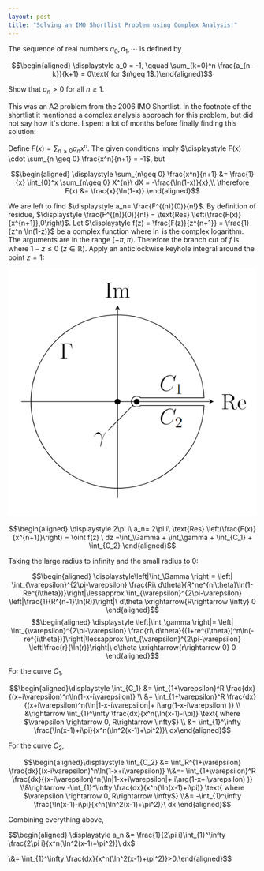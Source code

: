 ```yaml
---
layout: post
title: "Solving an IMO Shortlist Problem using Complex Analysis!"
---
```


The sequence of real numbers $a_0, a_1,\cdots$ is defined by

$$\begin{aligned} \displaystyle a_0 = -1, \qquad \sum_{k=0}^n \frac{a_{n-k}}{k+1} = 0\text{ for $n\geq 1$.}\end{aligned}$$

Show that $a_n>0$ for all $n\geq 1$.

This was an A2 problem from the 2006 IMO Shortlist. In the footnote of the shortlist it mentioned a complex analysis approach for this problem, but did not say how it's done. I spent a lot of months before finally finding this solution:

Define $\displaystyle F(x) = \sum_{n\geq 0} a_nx^n$. The given conditions imply $\displaystyle F(x) \cdot \sum_{n \geq 0} \frac{x^n}{n+1} = -1$, but

$$\begin{aligned} \displaystyle \sum_{n\geq 0} \frac{x^n}{n+1} &= \frac{1}{x} \int_{0}^x \sum_{n\geq 0} X^{n}\ dX = -\frac{\ln(1-x)}{x},\\
\therefore F(x) &= \frac{x}{\ln(1-x)}.\end{aligned}$$

We are left to find $\displaystyle a_n= \frac{F^{(n)}(0)}{n!}$. By definition of residue, $\displaystyle \frac{F^{(n)}(0)}{n!} = \text{Res} \left(\frac{F(x)}{x^{n+1}},0\right)$.
Let $\displaystyle f(z) = \frac{F(z)}{z^{n+1}} = \frac{1}{z^n \ln(1-z)}$ be a complex function where $\ln$ is the complex logarithm. The arguments are in the range $[-\pi,\pi)$. Therefore the branch cut of $f$ is where $1-z \leq 0 \ (z\in \mathbb{R})$. Apply an anticlockwise keyhole integral around the point $z=1$:

![The Contour](/downloads/coutour.png)

$$\begin{aligned} \displaystyle 2\pi i\ a_n= 2\pi i\ \text{Res} \left(\frac{F(x)}{x^{n+1}}\right) = \oint f(z) \ dz =\int_\Gamma + \int_\gamma + \int_{C_1} + \int_{C_2} \end{aligned}$$

Taking the large radius to infinity and the small radius to 0:

$$\begin{aligned} \displaystyle\left|\int_\Gamma \right|= \left| \int_{\varepsilon}^{2\pi-\varepsilon} \frac{Ri\ d\theta}{R^ne^{ni\theta}\ln(1-Re^{i\theta})}\right|\lessapprox \int_{\varepsilon}^{2\pi-\varepsilon} \left|\frac{1}{R^{n-1}\ln(R)}\right|\ d\theta \xrightarrow{R\rightarrow \infty} 0 \end{aligned}$$
$$\begin{aligned} \displaystyle \left|\int_\gamma \right|= \left| \int_{\varepsilon}^{2\pi-\varepsilon} \frac{ri\ d\theta}{(1+re^{i\theta})^n\ln(-re^{i\theta})}\right|\lessapprox \int_{\varepsilon}^{2\pi-\varepsilon} \left|\frac{r}{\ln(r)}\right|\ d\theta \xrightarrow{r\rightarrow 0} 0 \end{aligned}$$

For the curve $C_1$,

$$\begin{aligned}\displaystyle \int_{C_1} &= \int_{1+\varepsilon}^R \frac{dx}{(x+i\varepsilon)^n\ln(1-x-i\varepsilon)}
\\ &= \int_{1+\varepsilon}^R \frac{dx}{(x+i\varepsilon)^n(\ln|1-x-i\varepsilon|+ i\arg(1-x-i\varepsilon) )}
\\ &\rightarrow \int_{1}^\infty \frac{dx}{x^n(\ln(x-1)-i\pi)} \text{ where $\varepsilon \rightarrow 0, R\rightarrow \infty$}
\\ &= \int_{1}^\infty \frac{\ln(x-1)+i\pi}{x^n(\ln^2(x-1)+\pi^2)}\ dx\end{aligned}$$

For the curve $C_2$,

$$\begin{aligned}\displaystyle \int_{C_2} &= \int_R^{1+\varepsilon} \frac{dx}{(x-i\varepsilon)^n\ln(1-x+i\varepsilon)}
\\&=- \int_{1+\varepsilon}^R \frac{dx}{(x-i\varepsilon)^n(\ln|1-x+i\varepsilon|+ i\arg(1-x+i\varepsilon) )}
\\&\rightarrow -\int_{1}^\infty \frac{dx}{x^n(\ln(x-1)+i\pi)} \text{ where $\varepsilon \rightarrow 0, R\rightarrow \infty$}
\\&= -\int_{1}^\infty \frac{\ln(x-1)-i\pi}{x^n(\ln^2(x-1)+\pi^2)}\ dx \end{aligned}$$

Combining everything above,

$$\begin{aligned} \displaystyle a_n &= \frac{1}{2\pi i}\int_{1}^\infty \frac{2\pi i}{x^n(\ln^2(x-1)+\pi^2)}\ dx$ </p>
\\&= \int_{1}^\infty \frac{dx}{x^n(\ln^2(x-1)+\pi^2)}>0.\end{aligned}$$
